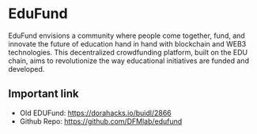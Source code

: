# EduFund

EduFund envisions a community where people come together, fund, and innovate the future of education hand in hand with blockchain and WEB3 technologies. This decentralized crowdfunding platform, built on the EDU chain, aims to revolutionize the way educational initiatives are funded and developed.

## Important link

- Old EDUFund: https://dorahacks.io/buidl/2866
- Github Repo: https://github.com/DFMlab/edufund
